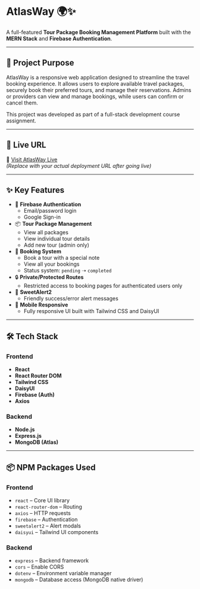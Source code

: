 # AtlasWay 🌍✨  
A full-featured **Tour Package Booking Management Platform** built with the **MERN Stack** and **Firebase Authentication**.

---

## 🌟 Project Purpose

AtlasWay is a responsive web application designed to streamline the travel booking experience. It allows users to explore available travel packages, securely book their preferred tours, and manage their reservations. Admins or providers can view and manage bookings, while users can confirm or cancel them.

This project was developed as part of a full-stack development course assignment.

---

## 🚀 Live URL

🔗 [Visit AtlasWay Live](https://your-live-site-url.com)  
*(Replace with your actual deployment URL after going live)*

---

## ✨ Key Features

- 🔐 **Firebase Authentication**
  - Email/password login
  - Google Sign-in
- 📦 **Tour Package Management**
  - View all packages
  - View individual tour details
  - Add new tour (admin only)
- 📑 **Booking System**
  - Book a tour with a special note
  - View all your bookings
  - Status system: `pending` ➝ `completed`
- 🔒 **Private/Protected Routes**
  - Restricted access to booking pages for authenticated users only
- 💬 **SweetAlert2**
  - Friendly success/error alert messages
- 📱 **Mobile Responsive**
  - Fully responsive UI built with Tailwind CSS and DaisyUI

---

## 🛠️ Tech Stack

### Frontend
- **React**
- **React Router DOM**
- **Tailwind CSS**
- **DaisyUI**
- **Firebase (Auth)**
- **Axios**

### Backend
- **Node.js**
- **Express.js**
- **MongoDB (Atlas)**

---

## 📦 NPM Packages Used

### Frontend
- `react` – Core UI library
- `react-router-dom` – Routing
- `axios` – HTTP requests
- `firebase` – Authentication
- `sweetalert2` – Alert modals
- `daisyui` – Tailwind UI components

### Backend
- `express` – Backend framework
- `cors` – Enable CORS
- `dotenv` – Environment variable manager
- `mongodb` – Database access (MongoDB native driver)




